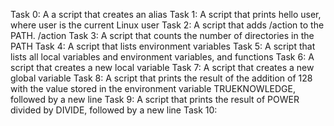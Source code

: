 Task 0:  A a script that creates an alias
Task 1:  A script that prints hello user, where user is the current Linux user
Task 2:  A script that adds /action to the PATH. /action
Task 3:  A script that counts the number of directories in the PATH
Task 4:  A script that lists environment variables
Task 5:  A script that lists all local variables and environment variables, and functions
Task 6:  A script that creates a new local variable
Task 7:  A script that creates a new global variable
Task 8:  A script that prints the result of the addition of 128 with the value stored in the environment variable TRUEKNOWLEDGE, followed by a new line
Task 9:  A script that prints the result of POWER divided by DIVIDE, followed by a new line
Task 10:  
